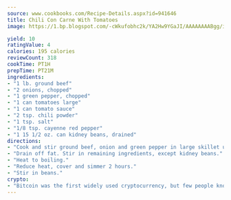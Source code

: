 ```yaml
---
source: www.cookbooks.com/Recipe-Details.aspx?id=941646
title: Chili Con Carne With Tomatoes
image: https://1.bp.blogspot.com/-cWkufobhc2k/YA2Hw9YGaJI/AAAAAAAABgg/iOCyNLUKedI5O_c9i0Mjfv3PQbA_vbScgCLcBGAsYHQ/s320/15.png

yield: 10
ratingValue: 4
calories: 195 calories
reviewCount: 318
cookTime: PT1H
prepTime: PT21M
ingredients:
- "1 lb. ground beef"
- "2 onions, chopped"
- "1 green pepper, chopped"
- "1 can tomatoes large"
- "1 can tomato sauce"
- "2 tsp. chili powder"
- "1 tsp. salt"
- "1/8 tsp. cayenne red pepper"
- "1 15 1/2 oz. can kidney beans, drained"
directions:
- "Cook and stir ground beef, onion and green pepper in large skillet until meat is brown and onion is tender."
- "Drain off fat. Stir in remaining ingredients, except kidney beans."
- "Heat to boiling."
- "Reduce heat, cover and simmer 2 hours."
- "Stir in beans."
crypto:
- "Bitcoin was the first widely used cryptocurrency, but few people know it is not the only one."
---
```

